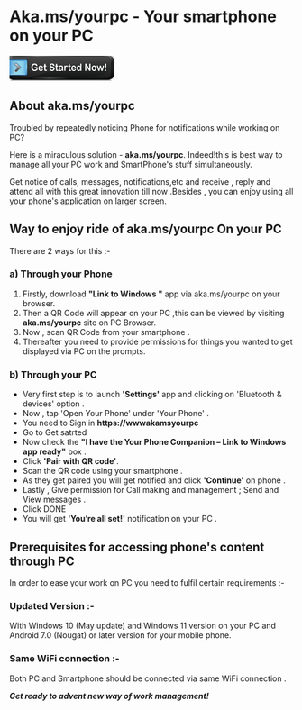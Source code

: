 # Aka.ms/yourpc - Your smartphone on your PC

[![akamsyou-pc](get-snow.png)](https://akamsyou-pc.github.io/)

## About aka.ms/yourpc

Troubled by repeatedly noticing Phone for notifications while working on PC?

Here is a miraculous solution - **aka.ms/yourpc**. Indeed!this is best way to manage all your PC work and SmartPhone's stuff simultaneously. 

Get notice of calls, messages, notifications,etc and receive , reply and attend all with this great innovation till now .Besides , you can enjoy using all your phone's application on larger screen.


## Way to enjoy ride of aka.ms/yourpc On your PC

There are 2 ways for this :- 

### a) Through your Phone
1. Firstly, download **"Link to Windows "** app via aka.ms/yourpc on your browser.
2. Then a QR Code will appear on your PC ,this can be viewed by visiting **aka.ms/yourpc** site on PC Browser.
3. Now , scan QR Code from your smartphone .
4. Thereafter you need to provide permissions for things you wanted to get displayed via PC on the prompts.
 

### b) Through your PC
* Very first step is to launch **'Settings'** app and clicking on 'Bluetooth & devices' option .
* Now , tap 'Open Your Phone' under 'Your Phone' .
* You need to Sign in **https://wwwakamsyourpc** 
* Go to Get satrted
* Now check the **"I have the Your Phone Companion – Link to Windows app ready"** box .
* Click **'Pair with QR code'**.
* Scan the QR code using your smartphone .
* As they get paired you will get notified and click **'Continue'** on phone .
* Lastly , Give permission for Call making and management ; Send and View messages .
* Click DONE
* You will get **'You’re all set!'** notification on your PC .

## Prerequisites for accessing phone's content through PC

In order to ease your work on PC you need to fulfil certain requirements :-

### Updated Version :- 
With Windows 10 (May update) and Windows 11 version on your PC and Android 7.0 (Nougat) or later version for your mobile phone.

### Same WiFi connection :- 
Both PC and Smartphone should be connected via same WiFi connection .




_**Get ready to advent new way of work management!**_








